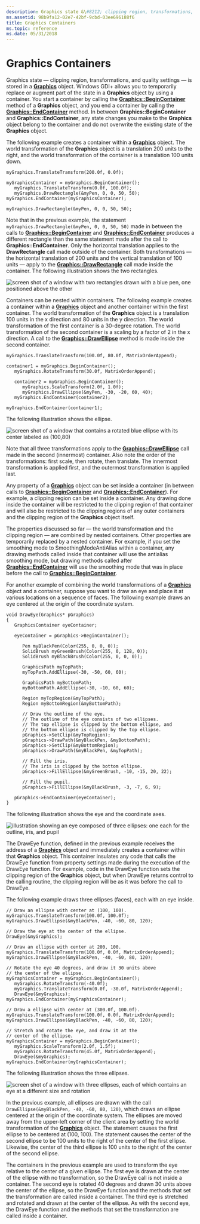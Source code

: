 ```yaml
---
description: Graphics state &\#8212; clipping region, transformations, and quality settings &\#8212; is stored in a Graphics object.
ms.assetid: 98b9fa12-02e7-42bf-9cbd-03ee696188f6
title: Graphics Containers
ms.topic: reference
ms.date: 05/31/2018
---
```


# Graphics Containers

Graphics state — clipping region, transformations, and quality settings — is stored in a [**Graphics**](/windows/win32/api/gdiplusgraphics/nl-gdiplusgraphics-graphics) object. Windows GDI+ allows you to temporarily replace or augment part of the state in a **Graphics** object by using a container. You start a container by calling the [**Graphics::BeginContainer**](/windows/win32/api/gdiplusgraphics/nf-gdiplusgraphics-graphics-begincontainer(inconstrectf__inconstrectf__inunit)) method of a **Graphics** object, and you end a container by calling the [**Graphics::EndContainer**](/windows/win32/api/Gdiplusgraphics/nf-gdiplusgraphics-graphics-endcontainer) method. In between **Graphics::BeginContainer** and **Graphics::EndContainer**, any state changes you make to the **Graphics** object belong to the container and do not overwrite the existing state of the **Graphics** object.

The following example creates a container within a [**Graphics**](/windows/win32/api/gdiplusgraphics/nl-gdiplusgraphics-graphics) object. The world transformation of the **Graphics** object is a translation 200 units to the right, and the world transformation of the container is a translation 100 units down.


```
myGraphics.TranslateTransform(200.0f, 0.0f);

myGraphicsContainer = myGraphics.BeginContainer();
   myGraphics.TranslateTransform(0.0f, 100.0f);
   myGraphics.DrawRectangle(&myPen, 0, 0, 50, 50);
myGraphics.EndContainer(myGraphicsContainer);

myGraphics.DrawRectangle(&myPen, 0, 0, 50, 50);
```



Note that in the previous example, the statement `myGraphics.DrawRectangle(&myPen, 0, 0, 50, 50)` made in between the calls to [**Graphics::BeginContainer**](/windows/win32/api/gdiplusgraphics/nf-gdiplusgraphics-graphics-begincontainer(inconstrectf__inconstrectf__inunit)) and [**Graphics::EndContainer**](/windows/win32/api/Gdiplusgraphics/nf-gdiplusgraphics-graphics-endcontainer) produces a different rectangle than the same statement made after the call to **Graphics::EndContainer**. Only the horizontal translation applies to the **DrawRectangle** call made outside of the container. Both transformations — the horizontal translation of 200 units and the vertical translation of 100 units — apply to the [**Graphics::DrawRectangle**](/windows/win32/api/gdiplusgraphics/nf-gdiplusgraphics-graphics-drawrectangle(inconstpen_inint_inint_inint_inint)) call made inside the container. The following illustration shows the two rectangles.

![screen shot of a window with two rectangles drawn with a blue pen, one positioned above the other](images/aboutgdip05-art17.png)

Containers can be nested within containers. The following example creates a container within a [**Graphics**](/windows/win32/api/gdiplusgraphics/nl-gdiplusgraphics-graphics) object and another container within the first container. The world transformation of the **Graphics** object is a translation 100 units in the x direction and 80 units in the y direction. The world transformation of the first container is a 30-degree rotation. The world transformation of the second container is a scaling by a factor of 2 in the x direction. A call to the [**Graphics::DrawEllipse**](/windows/win32/api/gdiplusgraphics/nf-gdiplusgraphics-graphics-drawellipse(inconstpen_inint_inint_inint_inint)) method is made inside the second container.


```
myGraphics.TranslateTransform(100.0f, 80.0f, MatrixOrderAppend);

container1 = myGraphics.BeginContainer();
   myGraphics.RotateTransform(30.0f, MatrixOrderAppend);

   container2 = myGraphics.BeginContainer();
      myGraphics.ScaleTransform(2.0f, 1.0f);
      myGraphics.DrawEllipse(&myPen, -30, -20, 60, 40);
   myGraphics.EndContainer(container2);

myGraphics.EndContainer(container1);
```



The following illustration shows the ellipse.

![screen shot of a window that contains a rotated blue ellipse with its center labeled as (100,80)](images/aboutgdip05-art18.png)

Note that all three transformations apply to the [**Graphics::DrawEllipse**](/windows/win32/api/gdiplusgraphics/nf-gdiplusgraphics-graphics-drawellipse(inconstpen_inint_inint_inint_inint)) call made in the second (innermost) container. Also note the order of the transformations: first scale, then rotate, then translate. The innermost transformation is applied first, and the outermost transformation is applied last.

Any property of a [**Graphics**](/windows/win32/api/gdiplusgraphics/nl-gdiplusgraphics-graphics) object can be set inside a container (in between calls to [**Graphics::BeginContainer**](/windows/win32/api/gdiplusgraphics/nf-gdiplusgraphics-graphics-begincontainer(inconstrectf__inconstrectf__inunit)) and [**Graphics::EndContainer**](/windows/win32/api/Gdiplusgraphics/nf-gdiplusgraphics-graphics-endcontainer)). For example, a clipping region can be set inside a container. Any drawing done inside the container will be restricted to the clipping region of that container and will also be restricted to the clipping regions of any outer containers and the clipping region of the **Graphics** object itself.

The properties discussed so far — the world transformation and the clipping region — are combined by nested containers. Other properties are temporarily replaced by a nested container. For example, if you set the smoothing mode to SmoothingModeAntiAlias within a container, any drawing methods called inside that container will use the antialias smoothing mode, but drawing methods called after [**Graphics::EndContainer**](/windows/win32/api/Gdiplusgraphics/nf-gdiplusgraphics-graphics-endcontainer) will use the smoothing mode that was in place before the call to [**Graphics::BeginContainer**](/windows/win32/api/gdiplusgraphics/nf-gdiplusgraphics-graphics-begincontainer(inconstrectf__inconstrectf__inunit)).

For another example of combining the world transformations of a [**Graphics**](/windows/win32/api/gdiplusgraphics/nl-gdiplusgraphics-graphics) object and a container, suppose you want to draw an eye and place it at various locations on a sequence of faces. The following example draws an eye centered at the origin of the coordinate system.


```
void DrawEye(Graphics* pGraphics)
{
   GraphicsContainer eyeContainer;
   
   eyeContainer = pGraphics->BeginContainer();

      Pen myBlackPen(Color(255, 0, 0, 0));
      SolidBrush myGreenBrush(Color(255, 0, 128, 0));
      SolidBrush myBlackBrush(Color(255, 0, 0, 0));

      GraphicsPath myTopPath;
      myTopPath.AddEllipse(-30, -50, 60, 60);

      GraphicsPath myBottomPath;
      myBottomPath.AddEllipse(-30, -10, 60, 60);

      Region myTopRegion(&myTopPath);
      Region myBottomRegion(&myBottomPath);

      // Draw the outline of the eye.
      // The outline of the eye consists of two ellipses.
      // The top ellipse is clipped by the bottom ellipse, and
      // the bottom ellipse is clipped by the top ellipse.
      pGraphics->SetClip(&myTopRegion);
      pGraphics->DrawPath(&myBlackPen, &myBottomPath);
      pGraphics->SetClip(&myBottomRegion);
      pGraphics->DrawPath(&myBlackPen, &myTopPath);

      // Fill the iris.
      // The iris is clipped by the bottom ellipse.
      pGraphics->FillEllipse(&myGreenBrush, -10, -15, 20, 22);

      // Fill the pupil.
      pGraphics->FillEllipse(&myBlackBrush, -3, -7, 6, 9);

   pGraphics->EndContainer(eyeContainer);
}
```



The following illustration shows the eye and the coordinate axes.

![illustration showing an eye composed of three ellipses: one each for the outline, iris, and pupil](images/aboutgdip05-art19.png)

The DrawEye function, defined in the previous example receives the address of a [**Graphics**](/windows/win32/api/gdiplusgraphics/nl-gdiplusgraphics-graphics) object and immediately creates a container within that **Graphics** object. This container insulates any code that calls the DrawEye function from property settings made during the execution of the DrawEye function. For example, code in the DrawEye function sets the clipping region of the **Graphics** object, but when DrawEye returns control to the calling routine, the clipping region will be as it was before the call to DrawEye.

The following example draws three ellipses (faces), each with an eye inside.


```
// Draw an ellipse with center at (100, 100).
myGraphics.TranslateTransform(100.0f, 100.0f);
myGraphics.DrawEllipse(&myBlackPen, -40, -60, 80, 120);

// Draw the eye at the center of the ellipse.
DrawEye(&myGraphics);

// Draw an ellipse with center at 200, 100.
myGraphics.TranslateTransform(100.0f, 0.0f, MatrixOrderAppend);
myGraphics.DrawEllipse(&myBlackPen, -40, -60, 80, 120);

// Rotate the eye 40 degrees, and draw it 30 units above
// the center of the ellipse.
myGraphicsContainer = myGraphics.BeginContainer();
   myGraphics.RotateTransform(-40.0f);
   myGraphics.TranslateTransform(0.0f, -30.0f, MatrixOrderAppend);
   DrawEye(&myGraphics);
myGraphics.EndContainer(myGraphicsContainer);

// Draw a ellipse with center at (300.0f, 100.0f).
myGraphics.TranslateTransform(100.0f, 0.0f, MatrixOrderAppend);
myGraphics.DrawEllipse(&myBlackPen, -40, -60, 80, 120);

// Stretch and rotate the eye, and draw it at the 
// center of the ellipse.
myGraphicsContainer = myGraphics.BeginContainer();
   myGraphics.ScaleTransform(2.0f, 1.5f);
   myGraphics.RotateTransform(45.0f, MatrixOrderAppend);
   DrawEye(&myGraphics);
myGraphics.EndContainer(myGraphicsContainer);
```



The following illustration shows the three ellipses.

![screen shot of a window with three ellipses, each of which contains an eye at a different size and rotation](images/aboutgdip05-art20.png)

In the previous example, all ellipses are drawn with the call `DrawEllipse(&myBlackPen, -40, -60, 80, 120)`, which draws an ellipse centered at the origin of the coordinate system. The ellipses are moved away from the upper-left corner of the client area by setting the world transformation of the [**Graphics**](/windows/win32/api/gdiplusgraphics/nl-gdiplusgraphics-graphics) object. The statement causes the first ellipse to be centered at (100, 100). The statement causes the center of the second ellipse to be 100 units to the right of the center of the first ellipse. Likewise, the center of the third ellipse is 100 units to the right of the center of the second ellipse.

The containers in the previous example are used to transform the eye relative to the center of a given ellipse. The first eye is drawn at the center of the ellipse with no transformation, so the DrawEye call is not inside a container. The second eye is rotated 40 degrees and drawn 30 units above the center of the ellipse, so the DrawEye function and the methods that set the transformation are called inside a container. The third eye is stretched and rotated and drawn at the center of the ellipse. As with the second eye, the DrawEye function and the methods that set the transformation are called inside a container.

 

 
